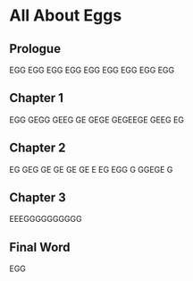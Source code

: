 # All About Eggs

## Prologue
EGG EGG EGG EGG EGG EGG EGG EGG EGG

## Chapter 1
EGG GEGG GEEG GE GEGE GEGEEGE GEEG EG

## Chapter 2
EG GEG GE GE GE GE E EG EGG G GGEGE G

## Chapter 3
EEEGGGGGGGGGG

## Final Word
EGG
